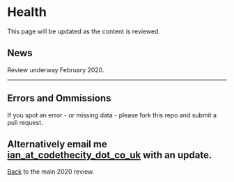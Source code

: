 # Health
This page will be updated as the content is reviewed.

## News
Review underway February 2020.



---
## Errors and Ommissions
If you spot an error - or missing data - please fork this repo and submit a pull request. 

Alternatively email me [ian_at_codethecity_dot_co_uk](mailto:ian@codethecity.co.uk) with an update. 
---

[Back](README.md) to the main 2020 review. 